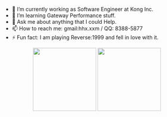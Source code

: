 - 🔭 I’m currently working as Software Engineer at Kong Inc.
- 🌱 I’m learning Gateway Performance stuff.
- 💬 Ask me about anything that I could Help.
- 📫 How to reach me: gmail:hhx.xxm / QQ: 8388-5877
- ⚡ Fun fact: I am playing Reverse:1999 and fell in love with it.

<div align="center">
<span>  </span>
<img height="170px" src="https://github-readme-stats.vercel.app/api?username=Oyami-Srk" /><span>  </span><img height="170px" src="https://github-readme-stats.vercel.app/api/top-langs/?username=Oyami-Srk&layout=compact&langs_count=8" />
<span>  </span>
</div>
